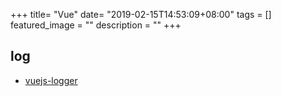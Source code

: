 +++
title= "Vue"
date= "2019-02-15T14:53:09+08:00"
tags = []
featured_image = ""
description = ""
+++

## log

- [vuejs-logger](https://www.npmjs.com/package/vuejs-logger)